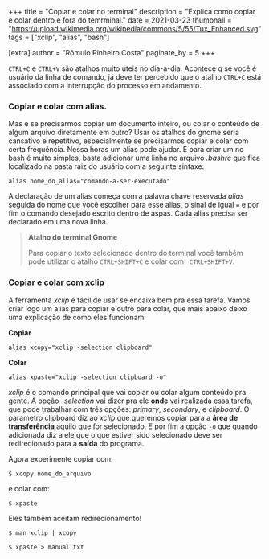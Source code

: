 +++
title = "Copiar e colar no terminal"
description = "Explica como copiar e colar dentro e fora do temrminal."
date = 2021-03-23
thumbnail = "https://upload.wikimedia.org/wikipedia/commons/5/55/Tux_Enhanced.svg"
tags = ["xclip", "alias", "bash"]

[extra]
author = "Rômulo Pinheiro Costa"
paginate_by = 5
+++

```CTRL+C``` e ```CTRL+V``` são atalhos muito úteis no dia-a-dia. Acontece q se você é usuário da linha de comando, já deve ter percebido que o atalho ```CTRL+C``` está associado com a interrupção do processo em andamento.


### **Copiar e colar com alias**.

Mas e se precisarmos copiar um documento inteiro, ou colar o conteúdo de algum arquivo diretamente em outro? Usar os atalhos do gnome seria cansativo e repetitivo, especialmente se precisarmos copiar e colar com certa frequência. Nessa horas um alias pode ajudar. E para criar um no bash é muito simples, basta adicionar uma linha no arquivo _.bashrc_ que fica localizado na pasta raiz do usuário com a seguinte sintaxe:
```
alias nome_do_alias="comando-a-ser-executado"
```
A declaração de um alias começa com a palavra chave reservada _alias_ seguida do nome que você escolher para esse alias, o sinal de igual ```=``` e por fim o comando desejado escrito dentro de aspas. Cada alias precisa ser declarado em uma nova linha.

>**Atalho do terminal Gnome**
>
>Para copiar o texto selecionado dentro do terminal você também pode utilizar o atalho ```CTRL+SHIFT+C``` e colar com ``` CTRL+SHIFT+V```.

### **Copiar e colar com xclip**

A ferramenta _xclip_ é fácil de usar se encaixa bem pra essa tarefa. Vamos criar logo um alias para copiar e outro para colar, que mais abaixo deixo uma explicação de como eles funcionam.

**Copiar**
```
alias xcopy="xclip -selection clipboard"
```

**Colar**
```
alias xpaste="xclip -selection clipboard -o"
```

_xclip_ é o comando principal que vai copiar ou colar algum conteúdo pra gente. A opção _-selection_ vai dizer pra ele **onde** vai realizada essa tarefa, que pode trabalhar com três opções: _primary_, _secondary_, e _clipboard_. O parametro clipboard diz ao _xclip_ que queremos copiar para a **área de transferência** aquilo que for selecionado. E por fim a opção ```-o``` que quando adicionada diz  a ele que o que estiver sido selecionado deve ser redirecionado para a **saída** do programa.

Agora experimente copiar com:

```
$ xcopy nome_do_arquivo
```

e colar com:
```
$ xpaste
```

Eles também aceitam redirecionamento!

```
$ man xclip | xcopy
```

```
$ xpaste > manual.txt
```


